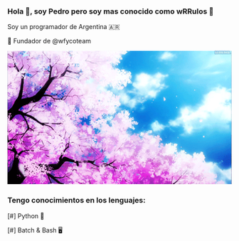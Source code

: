 ### Hola 👋, soy Pedro pero soy mas conocido como wRRulos 👀

<p> Soy un programador de Argentina 🇦🇷 </p>
<p> 🔰 Fundador de @wfycoteam </p>

<img src="https://github.com/wrrulos/Imagenes-Github/blob/main/Gifs/gif-anime1.gif" width="1000" height="300">
  
### Tengo conocimientos en los lenguajes:

<p>  [#] Python 🐍 </p>
<p>  [#] Batch & Bash 🖥 </p>
<p> 

<!--
**wrrulos/wRRulos** is a ✨ _special_ ✨ repository because its `README.md` (this file) appears on your GitHub profile.

Here are some ideas to get you started:

- 🔭 I’m currently working on ...
- 🌱 I’m currently learning ...
- 👯 I’m looking to collaborate on ...
- 🤔 I’m looking for help with ...
- 💬 Ask me about ...
- 📫 How to reach me: ...
- 😄 Pronouns: ...
- ⚡ Fun fact: ...
-->
